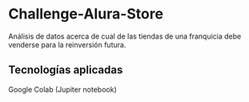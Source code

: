 # Challenge-Alura-Store
Análisis de datos acerca de cual de las tiendas de una franquicia debe venderse para la reinversión futura.

## Tecnologías aplicadas
Google Colab (Jupiter notebook)

